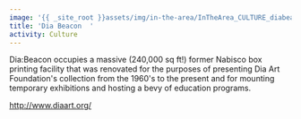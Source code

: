 ```yaml
---
image: '{{ _site_root }}assets/img/in-the-area/InTheArea_CULTURE_diabeacon.jpg'
title: 'Dia Beacon	'
activity: Culture
---
```

<p>Dia:Beacon occupies a massive (240,000 sq ft!)&nbsp;former Nabisco box printing facility that was renovated for the purposes of presenting Dia Art Foundation's collection from the 1960's to the present and for&nbsp;mounting temporary exhibitions and hosting a bevy of education programs.&nbsp;</p><p><a href="http://diaart.org/" target="_blank">http://www.diaart.org/</a></p>